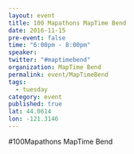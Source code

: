 ```yaml
---
layout: event
title: 100 Mapathons MapTime Bend
date: 2016-11-15
pre-event: false
time: "6:00pm - 8:00pm"
speaker: 
twitter: "#maptimebend"
organization: MapTime Bend
permalink: event/MapTimeBend
tags: 
  - tuesday
category: event
published: true
lat: 44.0614
lon: -121.3146
---
```

#100Mapathons MapTime Bend

